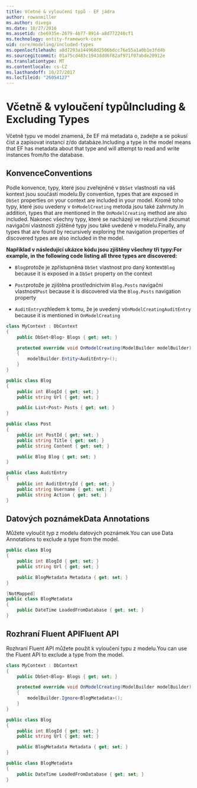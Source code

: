 ```yaml
---
title: Včetně & vyloučení typů - EF jádra
author: rowanmiller
ms.author: divega
ms.date: 10/27/2016
ms.assetid: cbe6935e-2679-4b77-8914-a8d772240cf1
ms.technology: entity-framework-core
uid: core/modeling/included-types
ms.openlocfilehash: a8d7293a144968d2506bdcc76e55a1a0b1e3fd4b
ms.sourcegitcommit: 01a75cd483c1943ddd6f82af971f07abde20912e
ms.translationtype: MT
ms.contentlocale: cs-CZ
ms.lasthandoff: 10/27/2017
ms.locfileid: "26054127"
---
```

# <a name="including--excluding-types"></a><span data-ttu-id="8a8eb-102">Včetně & vyloučení typů</span><span class="sxs-lookup"><span data-stu-id="8a8eb-102">Including & Excluding Types</span></span>

<span data-ttu-id="8a8eb-103">Včetně typu ve model znamená, že EF má metadata o, zadejte a se pokusí číst a zapisovat instancí z/do databáze.</span><span class="sxs-lookup"><span data-stu-id="8a8eb-103">Including a type in the model means that EF has metadata about that type and will attempt to read and write instances from/to the database.</span></span>

## <a name="conventions"></a><span data-ttu-id="8a8eb-104">Konvence</span><span class="sxs-lookup"><span data-stu-id="8a8eb-104">Conventions</span></span>

<span data-ttu-id="8a8eb-105">Podle konvence, typy, které jsou zveřejněné v `DbSet` vlastnosti na váš kontext jsou součástí modelu.</span><span class="sxs-lookup"><span data-stu-id="8a8eb-105">By convention, types that are exposed in `DbSet` properties on your context are included in your model.</span></span> <span data-ttu-id="8a8eb-106">Kromě toho typy, které jsou uvedeny v `OnModelCreating` metoda jsou také zahrnuty.</span><span class="sxs-lookup"><span data-stu-id="8a8eb-106">In addition, types that are mentioned in the `OnModelCreating` method are also included.</span></span> <span data-ttu-id="8a8eb-107">Nakonec všechny typy, které se nacházejí ve rekurzivně zkoumat navigační vlastnosti zjištěné typy jsou také uvedené v modelu.</span><span class="sxs-lookup"><span data-stu-id="8a8eb-107">Finally, any types that are found by recursively exploring the navigation properties of discovered types are also included in the model.</span></span>

<span data-ttu-id="8a8eb-108">**Například v následující ukázce kódu jsou zjištěny všechny tři typy:**</span><span class="sxs-lookup"><span data-stu-id="8a8eb-108">**For example, in the following code listing all three types are discovered:**</span></span>

* <span data-ttu-id="8a8eb-109">`Blog`protože je zpřístupněná `DbSet` vlastnost pro daný kontext</span><span class="sxs-lookup"><span data-stu-id="8a8eb-109">`Blog` because it is exposed in a `DbSet` property on the context</span></span>

* <span data-ttu-id="8a8eb-110">`Post`protože je zjištěna prostřednictvím `Blog.Posts` navigační vlastnost</span><span class="sxs-lookup"><span data-stu-id="8a8eb-110">`Post` because it is discovered via the `Blog.Posts` navigation property</span></span>

* <span data-ttu-id="8a8eb-111">`AuditEntry`vzhledem k tomu, že je uvedený v`OnModelCreating`</span><span class="sxs-lookup"><span data-stu-id="8a8eb-111">`AuditEntry` because it is mentioned in `OnModelCreating`</span></span>

<!-- [!code-csharp[Main](samples/core/Modeling/Conventions/Samples/IncludedTypes.cs?highlight=3,7,16)] -->
``` csharp
class MyContext : DbContext
{
    public DbSet<Blog> Blogs { get; set; }

    protected override void OnModelCreating(ModelBuilder modelBuilder)
    {
        modelBuilder.Entity<AuditEntry>();
    }
}

public class Blog
{
    public int BlogId { get; set; }
    public string Url { get; set; }

    public List<Post> Posts { get; set; }
}

public class Post
{
    public int PostId { get; set; }
    public string Title { get; set; }
    public string Content { get; set; }

    public Blog Blog { get; set; }
}

public class AuditEntry
{
    public int AuditEntryId { get; set; }
    public string Username { get; set; }
    public string Action { get; set; }
}
```

## <a name="data-annotations"></a><span data-ttu-id="8a8eb-112">Datových poznámek</span><span class="sxs-lookup"><span data-stu-id="8a8eb-112">Data Annotations</span></span>

<span data-ttu-id="8a8eb-113">Můžete vyloučit typ z modelu datových poznámek.</span><span class="sxs-lookup"><span data-stu-id="8a8eb-113">You can use Data Annotations to exclude a type from the model.</span></span>

<!-- [!code-csharp[Main](samples/core/Modeling/DataAnnotations/Samples/IgnoreType.cs?highlight=9)] -->
``` csharp
public class Blog
{
    public int BlogId { get; set; }
    public string Url { get; set; }

    public BlogMetadata Metadata { get; set; }
}

[NotMapped]
public class BlogMetadata
{
    public DateTime LoadedFromDatabase { get; set; }
}
```

## <a name="fluent-api"></a><span data-ttu-id="8a8eb-114">Rozhraní Fluent API</span><span class="sxs-lookup"><span data-stu-id="8a8eb-114">Fluent API</span></span>

<span data-ttu-id="8a8eb-115">Rozhraní Fluent API můžete použít k vyloučení typu z modelu.</span><span class="sxs-lookup"><span data-stu-id="8a8eb-115">You can use the Fluent API to exclude a type from the model.</span></span>

<!-- [!code-csharp[Main](samples/core/Modeling/FluentAPI/Samples/IgnoreType.cs?highlight=7)] -->
``` csharp
class MyContext : DbContext
{
    public DbSet<Blog> Blogs { get; set; }

    protected override void OnModelCreating(ModelBuilder modelBuilder)
    {
        modelBuilder.Ignore<BlogMetadata>();
    }
}

public class Blog
{
    public int BlogId { get; set; }
    public string Url { get; set; }

    public BlogMetadata Metadata { get; set; }
}

public class BlogMetadata
{
    public DateTime LoadedFromDatabase { get; set; }
}
```
